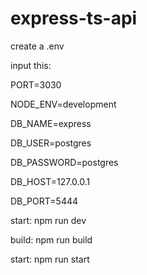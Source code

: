 # express-ts-api

create a .env

input this:

PORT=3030

NODE_ENV=development

DB_NAME=express

DB_USER=postgres

DB_PASSWORD=postgres

DB_HOST=127.0.0.1

DB_PORT=5444

start: npm run dev

build: npm run build

start: npm run start
